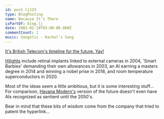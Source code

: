 ```yaml
---
id: post.lj123
type: BlogPosting
name: Because It's There
isPartOf: blog.lj
date: 2002-02-18T03:08:00.000Z
commentCount: 1
music: Vangelis - Rachel's Song
---
```

[It's British Telecom's timeline for the future. Yay!](http://www.btexact.com/white_papers/downloads/WP106.pdf)

[Hilights](http://story.news.yahoo.com/news?tmpl=story&u=/nm/20020217/tc_nm/life_britain_future_dc_2&cid=581) include retinal implants linked to external cameras in 2004, 'Smart Barbies' demanding their own allowances in 2003, an AI earning a masters degree in 2014 and winning a nobel prise in 2018, and room temperature superconductors in 2020.

Most of the ideas seem a little ambitious, but it is some interesting stuff... For comparison, [Havana Modern's](http://www.havana-mod.com) version of the future doesn't even have AIs recognized as sentient until the 2050's.

Bear in mind that these bits of wisdom come from the company that tried to patent the hyperlink...
